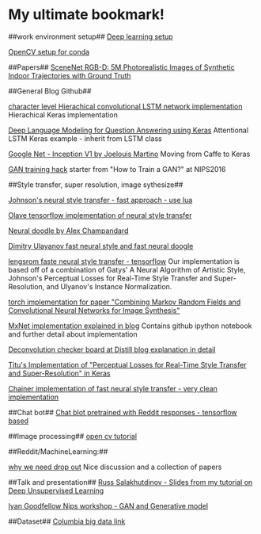 # My ultimate bookmark!

##work environment setup##
[Deep learning setup](http://efavdb.com/deep-learning-with-jupyter-on-aws/)

[OpenCV setup for conda](http://stackoverflow.com/questions/23119413/how-to-install-python-opencv-through-conda)



##Papers##
[SceneNet RGB-D: 5M Photorealistic Images of Synthetic Indoor Trajectories with Ground Truth](http://robotvault.bitbucket.org/scenenet-rgbd.html)



##General Blog Github##

[character level Hierachical convolutional LSTM network implementation](https://offbit.github.io/how-to-read/)
Hierachical Keras implementation 

[Deep Language Modeling for Question Answering using Keras](http://benjaminbolte.com/blog/2016/keras-language-modeling.html)
Attentional LSTM Keras example - inherit from LSTM class

[Google Net - Inception V1 by Joelouis Martino](http://joelouismarino.github.io/blog_posts/blog_googlenet_keras.html) 
Moving from Caffe to Keras

[GAN training hack](https://github.com/soumith/ganhacks)
starter from "How to Train a GAN?" at NIPS2016


##Style transfer, super resolution, image sythesize##

[Johnson's neural style transfer - fast approach - use lua](https://github.com/jcjohnson/fast-neural-style)

[Olave tensorflow implementation of neural style transfer](https://github.com/OlavHN/fast-neural-style)

[Neural doodle by Alex Champandard](https://github.com/alexjc/neural-doodle)

[Dimitry Ulayanov fast neural style and fast neural doogle](http://dmitryulyanov.github.io/feed-forward-neural-doodle/)

[lengsrom faste neural style transfer - tensorflow](https://github.com/lengstrom/fast-style-transfer) 
Our implementation is based off of a combination of Gatys' A Neural Algorithm of Artistic Style, Johnson's Perceptual Losses for Real-Time Style Transfer and Super-Resolution, and Ulyanov's Instance Normalization.

[torch implementation for paper "Combining Markov Random Fields and Convolutional Neural Networks for Image Synthesis"](https://github.com/chuanli11/CNNMRF)

[MxNet implementation explained in blog](http://dmlc.ml/mxnet/2016/06/20/end-to-end-neural-style.html) Contains github ipython notebook and further detail about implementation

[Deconvolution checker board at Distill blog explanation in detail](http://distill.pub/2016/deconv-checkerboard/)

[Titu's Implementation of "Perceptual Losses for Real-Time Style Transfer and Super-Resolution" in Keras](https://github.com/titu1994/Fast-Neural-Style)

[Chainer implementation of fast neural style transfer - very clean implementation](https://github.com/yusuketomoto/chainer-fast-neuralstyle)

##Chat bot##
[Chat blot pretrained with Reddit responses - tensorflow based](https://github.com/pender/chatbot-rnn)



##Image processing##
[open cv tutorial](https://opencv-python-tutroals.readthedocs.io/en/latest/py_tutorials/py_tutorials.html)



##Reddit/MachineLearning:##

[why we need drop out](https://www.reddit.com/r/MachineLearning/comments/5l3f1c/d_what_happened_to_dropout/)
Nice discussion and a collection of papers



##Talk and presentation##
[Russ Salakhutdinov - Slides from my tutorial on Deep Unsupervised Learning](http://www.cs.cmu.edu/~rsalakhu/talk_unsup.pdf)

[Iyan Goodfellow Nips workshop - GAN and Generative model](http://www.iangoodfellow.com/slides/2016-12-04-NIPS.pdf)



##Dataset##
[Columbia big data link](http://www.ee.columbia.edu/~cylin/course/bigdata/getdatasetinfo.html)
